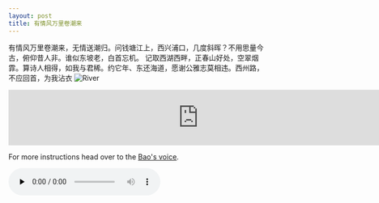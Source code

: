 ```yaml
---
layout: post
title: 有情风万里卷潮来
---
```


有情风万里卷潮来，无情送潮归。问钱塘江上，西兴浦口，几度斜晖？不用思量今古，俯仰昔人非。谁似东坡老，白首忘机。
记取西湖西畔，正春山好处，空翠烟霏。算诗人相得，如我与君稀。约它年、东还海道，愿谢公雅志莫相违。西州路，不应回首，为我沾衣
![River](http://h2.ioliu.cn/bing/FraserRiver_ZH-CN1625992097_1920x1080.jpg?imageslim)

<iframe frameborder="no" border="0" marginwidth="0" marginheight="0" width="750" height="110" loading="lazy" sandbox="allow-popups allow-scripts allow-same-origin" src="https://www.xiami.com/webapp/embed-player?autoPlay=1&id=1772096281"></iframe>

For more instructions head over to the [Bao's voice](https://www.xiami.com/song/mQG6aF5e001).

<audio id="audio" controls="" preload="none">
      <source id="mp3" src="音频地址">
</audio>

